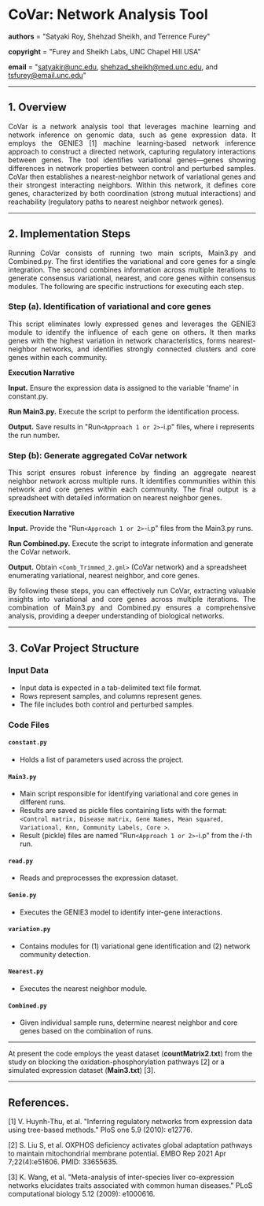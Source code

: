# CoVar: Network Analysis Tool

__authors__ = "Satyaki Roy, Shehzad Sheikh, and Terrence Furey"

__copyright__ = "Furey and Sheikh Labs, UNC Chapel Hill USA"

__email__ = "satyakir@unc.edu, shehzad_sheikh@med.unc.edu, and tsfurey@email.unc.edu"


----------------------------------------------------------------------------------------------------------------------------------------

## 1. Overview
<p align="justify"> CoVar is a network analysis tool that leverages machine learning and network inference on genomic data, such as gene expression data. It employs the GENIE3 [1] machine learning-based network inference approach to construct a directed network, capturing regulatory interactions between genes. The tool identifies variational genes—genes showing differences in network properties between control and perturbed samples. CoVar then establishes a nearest-neighbor network of variational genes and their strongest interacting neighbors. Within this network, it defines core genes, characterized by both coordination (strong mutual interactions) and reachability (regulatory paths to nearest neighbor network genes). </p>

----------------------------------------------------------------------------------------------------------------------------------------
 
## 2. Implementation Steps
<p align="justify"> Running CoVar consists of running two main scripts, Main3.py and Combined.py. The first identifies the variational and core genes for a single integration. The second combines information across multiple iterations to generate consensus variational, nearest, and core genes within consensus modules. The following are specific instructions for executing each step. </p>

### Step (a). Identification of variational and core genes 

<p align="justify"> This script eliminates lowly expressed genes and leverages the GENIE3 module to identify the influence of each gene on others. It then marks genes with the highest variation in network characteristics, forms nearest-neighbor networks, and identifies strongly connected clusters and core genes within each community.  </p>

**Execution Narrative**

**Input.** Ensure the expression data is assigned to the variable 'fname' in constant.py.

**Run Main3.py.** Execute the script to perform the identification process.

**Output.** Save results in "Run`<Approach 1 or 2>`-i.p" files, where i represents the run number.

### Step (b): Generate aggregated CoVar network

<p align="justify"> This script ensures robust inference by finding an aggregate nearest neighbor network across multiple runs. It identifies communities within this network and core genes within each community. The final output is a spreadsheet with detailed information on nearest neighbor genes.</p>

**Execution Narrative**

**Input.** Provide the "Run`<Approach 1 or 2>`-i.p" files from the Main3.py runs.

**Run Combined.py.** Execute the script to integrate information and generate the CoVar network.

**Output.** Obtain `<Comb_Trimmed_2.gml>` (CoVar network) and a spreadsheet enumerating variational, nearest neighbor, and core genes.

<p align="justify">By following these steps, you can effectively run CoVar, extracting valuable insights into variational and core genes across multiple iterations. The combination of Main3.py and Combined.py ensures a comprehensive analysis, providing a deeper understanding of biological networks.</p>


----------------------------------------------------------------------------------------------------------------------------------------

## 3. CoVar Project Structure
<p align="justify"> 
 
### Input Data
- Input data is expected in a tab-delimited text file format.
- Rows represent samples, and columns represent genes.
- The file includes both control and perturbed samples.

### Code Files

#### `constant.py`
- Holds a list of parameters used across the project.

#### `Main3.py`
- Main script responsible for identifying variational and core genes in different runs.
- Results are saved as pickle files containing lists with the format: `<Control matrix, Disease matrix, Gene Names, Mean squared, Variational, Knn, Community Labels, Core >`.
- Result (pickle) files are named "Run`<Approach 1 or 2>`-i.p" from the $i$-th run.

#### `read.py`
- Reads and preprocesses the expression dataset.

#### `Genie.py`
- Executes the GENIE3 model to identify inter-gene interactions.

#### `variation.py`
- Contains modules for (1) variational gene identification and (2) network community detection.

#### `Nearest.py`
- Executes the nearest neighbor module.

#### `Combined.py`
- Given individual sample runs, determine nearest neighbor and core genes based on the combination of runs.</p>


----------------------------------------------------------------------------------------------------------------------------------------
At present the code employs the yeast dataset (**countMatrix2.txt**) from the study on blocking the oxidation-phosphorylation pathways [2] or a simulated expression dataset (**Main3.txt**) [3]. 

----------------------------------------------------------------------------------------------------------------------------------------

## References.

[1] V. Huynh-Thu, et al. "Inferring regulatory networks from expression data using tree-based methods." PloS one 5.9 (2010): e12776.

[2] S. Liu S, et al. OXPHOS deficiency activates global adaptation pathways to maintain mitochondrial membrane potential. EMBO Rep 2021 Apr 7;22(4):e51606. PMID: 33655635.

[3] K. Wang, et al. "Meta-analysis of inter-species liver co-expression networks elucidates traits associated with common human diseases." PLoS computational biology 5.12 (2009): e1000616.

